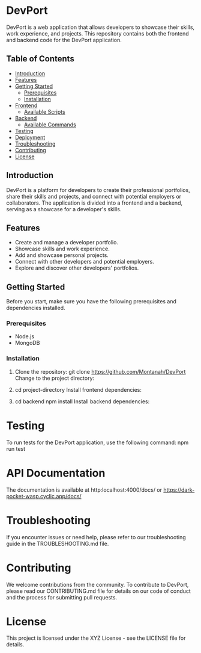 # DevPort

DevPort is a web application that allows developers to showcase their skills, work experience, and projects. This repository contains both the frontend and backend code for the DevPort application.

## Table of Contents

- [Introduction](#introduction)
- [Features](#features)
- [Getting Started](#getting-started)
  - [Prerequisites](#prerequisites)
  - [Installation](#installation)
- [Frontend](#frontend)
  - [Available Scripts](#available-scripts)
- [Backend](#backend)
  - [Available Commands](#available-commands)
- [Testing](#testing)
- [Deployment](#deployment)
- [Troubleshooting](#troubleshooting)
- [Contributing](#contributing)
- [License](#license)

## Introduction

DevPort is a platform for developers to create their professional portfolios, share their skills and projects, and connect with potential employers or collaborators. The application is divided into a frontend and a backend, serving as a showcase for a developer's skills.

## Features

- Create and manage a developer portfolio.
- Showcase skills and work experience.
- Add and showcase personal projects.
- Connect with other developers and potential employers.
- Explore and discover other developers' portfolios.

## Getting Started

Before you start, make sure you have the following prerequisites and dependencies installed.

### Prerequisites

- Node.js
- MongoDB

### Installation

1. Clone the repository:
git clone https://github.com/Montanah/DevPort
Change to the project directory:

2. cd project-directory
Install frontend dependencies:

3. cd backend
npm install
Install backend dependencies:

# Testing
To run tests for the DevPort application, use the following command:
npm run test

# API Documentation
The documentation is available at http:localhost:4000/docs/ or https://dark-pocket-wasp.cyclic.app/docs/


# Troubleshooting
If you encounter issues or need help, please refer to our troubleshooting guide in the TROUBLESHOOTING.md file.

# Contributing
We welcome contributions from the community. To contribute to DevPort, please read our CONTRIBUTING.md file for details on our code of conduct and the process for submitting pull requests.

# License
This project is licensed under the XYZ License - see the LICENSE file for details.